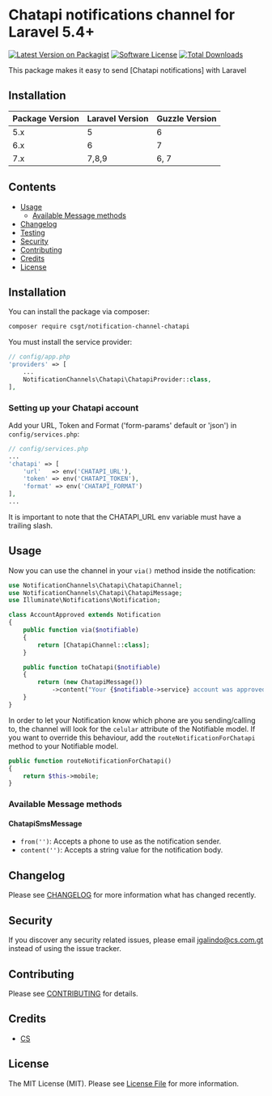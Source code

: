 # Chatapi notifications channel for Laravel 5.4+

[![Latest Version on Packagist](https://img.shields.io/packagist/v/csgt/notification-channel-chatapi.svg?style=flat-square)](https://packagist.org/packages/csgt/notification-channel-chatapi)
[![Software License](https://img.shields.io/badge/license-MIT-brightgreen.svg?style=flat-square)](LICENSE.md)
[![Total Downloads](https://img.shields.io/packagist/dt/csgt/laravel-notification-channel-chatapi.svg?style=flat-square)](https://packagist.org/packages/csgt/notification-channel-chatapi)

This package makes it easy to send [Chatapi notifications] with Laravel

## Installation

| Package Version | Laravel Version | Guzzle Version |
| --------------- | --------------- | -------------- |
| 5.x             | 5               | 6              |
| 6.x             | 6               | 7              |
| 7.x             | 7,8,9           | 6, 7           |

## Contents

-   [Usage](#usage)
    -   [Available Message methods](#available-message-methods)
-   [Changelog](#changelog)
-   [Testing](#testing)
-   [Security](#security)
-   [Contributing](#contributing)
-   [Credits](#credits)
-   [License](#license)

## Installation

You can install the package via composer:

```bash
composer require csgt/notification-channel-chatapi
```

You must install the service provider:

```php
// config/app.php
'providers' => [
    ...
    NotificationChannels\Chatapi\ChatapiProvider::class,
],
```

### Setting up your Chatapi account

Add your URL, Token and Format ('form-params' default or 'json') in `config/services.php`:

```php
// config/services.php
...
'chatapi' => [
    'url'   => env('CHATAPI_URL'),
    'token' => env('CHATAPI_TOKEN'),
    'format' => env('CHATAPI_FORMAT')
],
...
```

It is important to note that the CHATAPI_URL env variable must have a trailing slash.

## Usage

Now you can use the channel in your `via()` method inside the notification:

```php
use NotificationChannels\Chatapi\ChatapiChannel;
use NotificationChannels\Chatapi\ChatapiMessage;
use Illuminate\Notifications\Notification;

class AccountApproved extends Notification
{
    public function via($notifiable)
    {
        return [ChatapiChannel::class];
    }

    public function toChatapi($notifiable)
    {
        return (new ChatapiMessage())
            ->content("Your {$notifiable->service} account was approved!");
    }
}
```

In order to let your Notification know which phone are you sending/calling to, the channel will look for the `celular` attribute of the Notifiable model. If you want to override this behaviour, add the `routeNotificationForChatapi` method to your Notifiable model.

```php
public function routeNotificationForChatapi()
{
    return $this->mobile;
}
```

### Available Message methods

#### ChatapiSmsMessage

-   `from('')`: Accepts a phone to use as the notification sender.
-   `content('')`: Accepts a string value for the notification body.

## Changelog

Please see [CHANGELOG](CHANGELOG.md) for more information what has changed recently.

## Security

If you discover any security related issues, please email jgalindo@cs.com.gt instead of using the issue tracker.

## Contributing

Please see [CONTRIBUTING](CONTRIBUTING.md) for details.

## Credits

-   [CS](https://github.com/csgt)

## License

The MIT License (MIT). Please see [License File](LICENSE.md) for more information.
